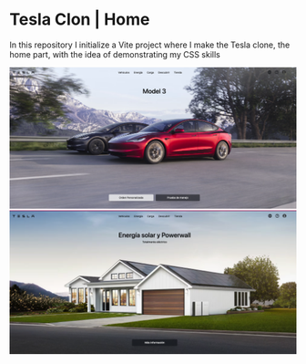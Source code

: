 <div className="bg-blue-200">
<h1 className="text-2xl text-white font-extrabold uppercase">Tesla Clon | Home</h1>

<p className="text-xl text-blue-200 font-extrabold">In this repository I initialize a Vite project where I make the Tesla clone, the home part, with the idea of demonstrating my CSS skills
</p>

<div className="flex flex-col justify-center items-center">
<img src="./public/readme/home-1.png"/>
<img src="./public/readme/home-2.png"/>
</div>
</div>
